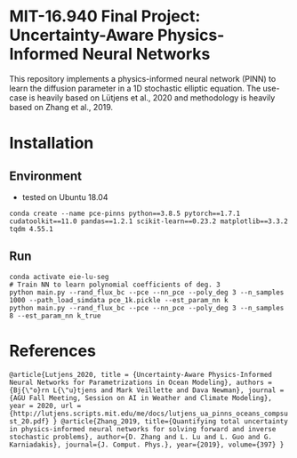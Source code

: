 

# MIT-16.940 Final Project: Uncertainty-Aware Physics-Informed Neural Networks
This repository implements a physics-informed neural network (PINN) to learn the diffusion parameter in a 1D stochastic elliptic equation. The use-case is heavily based on Lütjens et al., 2020 and methodology is heavily based on Zhang et al., 2019. 

# Installation
## Environment
- tested on Ubuntu 18.04
```
conda create --name pce-pinns python==3.8.5 pytorch==1.7.1 cudatoolkit==11.0 pandas==1.2.1 scikit-learn==0.23.2 matplotlib==3.3.2 tqdm 4.55.1
```

## Run
```
conda activate eie-lu-seg
# Train NN to learn polynomial coefficients of deg. 3 
python main.py --rand_flux_bc --pce --nn_pce --poly_deg 3 --n_samples 1000 --path_load_simdata pce_1k.pickle --est_param_nn k
python main.py --rand_flux_bc --pce --nn_pce --poly_deg 3 --n_samples 8 --est_param_nn k_true        
```

# References 
``
@article{Lutjens_2020,
	title = {Uncertainty-Aware Physics-Informed Neural Networks for Parametrizations in Ocean Modeling},
	authors = {Bj{\"o}rn L{\"u}tjens and Mark Veillette and Dava Newman},
	journal = {AGU Fall Meeting, Session on AI in Weather and Climate Modeling},
	year = 2020,
	url = {http://lutjens.scripts.mit.edu/me/docs/lutjens_ua_pinns_oceans_compsust_20.pdf}
}
@article{Zhang_2019,
  title={Quantifying total uncertainty in physics-informed neural networks for solving forward and inverse stochastic problems},
  author={D. Zhang and L. Lu and L. Guo and G. Karniadakis},
  journal={J. Comput. Phys.},
  year={2019},
  volume={397}
}
``
